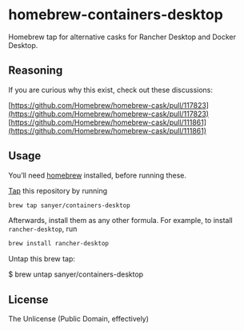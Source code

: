 # homebrew-containers-desktop

Homebrew tap for alternative casks for Rancher Desktop and Docker Desktop.

## Reasoning

If you are curious why this exist, check out these discussions:

[https://github.com/Homebrew/homebrew-cask/pull/117823](https://github.com/Homebrew/homebrew-cask/pull/117823)
[https://github.com/Homebrew/homebrew-cask/pull/111861](https://github.com/Homebrew/homebrew-cask/pull/111861)

## Usage

You’ll need [homebrew](http://brew.sh/) installed, before running these.

[Tap](https://github.com/Homebrew/brew/blob/master/docs/Taps.md) this repository by running

```bash
brew tap sanyer/containers-desktop
```

Afterwards, install them as any other formula. For example, to install `rancher-desktop`, run

```bash
brew install rancher-desktop
```

Untap this brew tap:

$ brew untap sanyer/containers-desktop

## License

The Unlicense (Public Domain, effectively)
